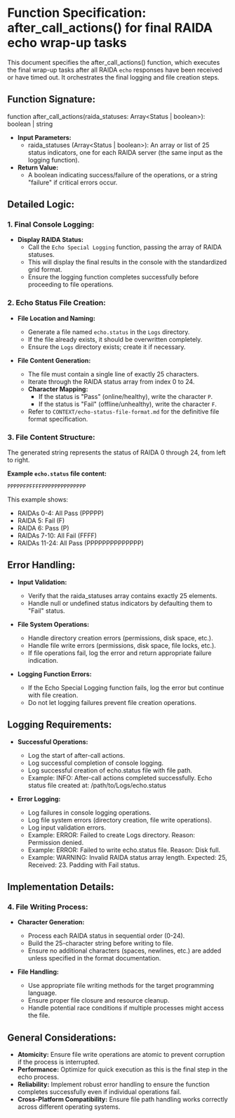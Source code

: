 # **Function Specification: after_call_actions() for final RAIDA echo wrap-up tasks**

This document specifies the after_call_actions() function, which executes the final wrap-up tasks after all RAIDA `echo` responses have been received or have timed out. It orchestrates the final logging and file creation steps.

## **Function Signature:**

function after_call_actions(raida_statuses: Array<Status | boolean>): boolean | string

* **Input Parameters:**  
  * raida_statuses (Array<Status | boolean>): An array or list of 25 status indicators, one for each RAIDA server (the same input as the logging function).
* **Return Value:**  
  * A boolean indicating success/failure of the operations, or a string "failure" if critical errors occur.

## **Detailed Logic:**

### **1. Final Console Logging:**

* **Display RAIDA Status:**
  * Call the `Echo Special Logging` function, passing the array of RAIDA statuses.
  * This will display the final results in the console with the standardized grid format.
  * Ensure the logging function completes successfully before proceeding to file operations.

### **2. Echo Status File Creation:**

* **File Location and Naming:**
  * Generate a file named `echo.status` in the `Logs` directory.
  * If the file already exists, it should be overwritten completely.
  * Ensure the `Logs` directory exists; create it if necessary.

* **File Content Generation:**
  * The file must contain a single line of exactly 25 characters.
  * Iterate through the RAIDA status array from index 0 to 24.
  * **Character Mapping:**
    * If the status is "Pass" (online/healthy), write the character `P`.
    * If the status is "Fail" (offline/unhealthy), write the character `F`.
  * Refer to `CONTEXT/echo-status-file-format.md` for the definitive file format specification.

### **3. File Content Structure:**

The generated string represents the status of RAIDA 0 through 24, from left to right.

**Example `echo.status` file content:**
```
PPPPPFPFFFFPPPPPPPPPPPPPP
```

This example shows:
- RAIDAs 0-4: All Pass (PPPPP)
- RAIDA 5: Fail (F)
- RAIDA 6: Pass (P)  
- RAIDAs 7-10: All Fail (FFFF)
- RAIDAs 11-24: All Pass (PPPPPPPPPPPPPP)

## **Error Handling:**

* **Input Validation:**
  * Verify that the raida_statuses array contains exactly 25 elements.
  * Handle null or undefined status indicators by defaulting them to "Fail" status.

* **File System Operations:**
  * Handle directory creation errors (permissions, disk space, etc.).
  * Handle file write errors (permissions, disk space, file locks, etc.).
  * If file operations fail, log the error and return appropriate failure indication.

* **Logging Function Errors:**
  * If the Echo Special Logging function fails, log the error but continue with file creation.
  * Do not let logging failures prevent file creation operations.

## **Logging Requirements:**

* **Successful Operations:**
  * Log the start of after-call actions.
  * Log successful completion of console logging.
  * Log successful creation of echo.status file with file path.
  * Example: INFO: After-call actions completed successfully. Echo status file created at: /path/to/Logs/echo.status

* **Error Logging:**
  * Log failures in console logging operations.
  * Log file system errors (directory creation, file write operations).
  * Log input validation errors.
  * Example: ERROR: Failed to create Logs directory. Reason: Permission denied.
  * Example: ERROR: Failed to write echo.status file. Reason: Disk full.
  * Example: WARNING: Invalid RAIDA status array length. Expected: 25, Received: 23. Padding with Fail status.

## **Implementation Details:**

### **4. File Writing Process:**

* **Character Generation:**
  * Process each RAIDA status in sequential order (0-24).
  * Build the 25-character string before writing to file.
  * Ensure no additional characters (spaces, newlines, etc.) are added unless specified in the format documentation.

* **File Handling:**
  * Use appropriate file writing methods for the target programming language.
  * Ensure proper file closure and resource cleanup.
  * Handle potential race conditions if multiple processes might access the file.

## **General Considerations:**

* **Atomicity:** Ensure file write operations are atomic to prevent corruption if the process is interrupted.
* **Performance:** Optimize for quick execution as this is the final step in the echo process.
* **Reliability:** Implement robust error handling to ensure the function completes successfully even if individual operations fail.
* **Cross-Platform Compatibility:** Ensure file path handling works correctly across different operating systems.